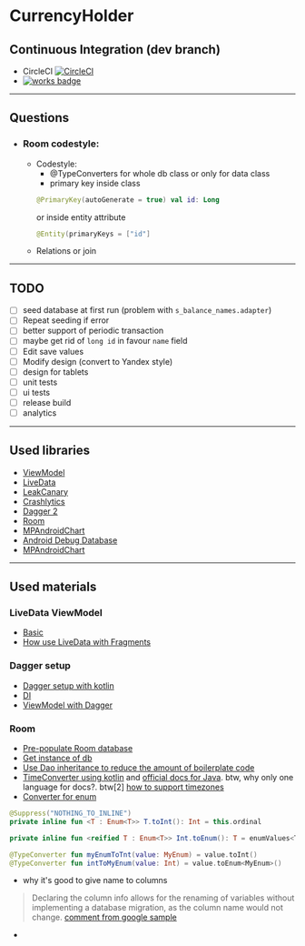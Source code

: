 #  CurrencyHolder

## Continuous Integration (dev branch)
* CircleCI [![CircleCI](https://circleci.com/gh/bruce-willis/CurrencyHolder/tree/dev.svg?style=svg)](https://circleci.com/gh/bruce-willis/CurrencyHolder/tree/dev)
* [![works badge](https://cdn.rawgit.com/nikku/works-on-my-machine/v0.2.0/badge.svg)](https://github.com/nikku/works-on-my-machine)

***

## Questions

* ### Room codestyle:
    * Codestyle:
        * @TypeConverters for whole db class or only for data class
        * primary key inside class
        ```kotlin
        @PrimaryKey(autoGenerate = true) val id: Long
        ```
        or inside entity attribute
        ```kotlin
        @Entity(primaryKeys = ["id"]
        ```
    * Relations or join

***

## TODO

* [ ] seed database at first run (problem with `s_balance_names.adapter`)
* [ ] Repeat seeding if error
* [ ] better support of periodic transaction
* [ ] maybe get rid of `long id` in favour `name` field
* [ ] Edit save values
* [ ] Modify design (convert to Yandex style)
* [ ] design for tablets
* [ ] unit tests
* [ ] ui tests
* [ ] release build
* [ ] analytics

***

## Used libraries

* [ViewModel](https://developer.android.com/topic/libraries/architecture/viewmodel)
* [LiveData](https://developer.android.com/topic/libraries/architecture/livedata)
* [LeakCanary](https://github.com/square/leakcanary)
* [Crashlytics](https://fabric.io/kits/android/crashlytics)
* [Dagger 2](https://google.github.io/dagger/)
* [Room](https://developer.android.com/topic/libraries/architecture/room)
* [MPAndroidChart](https://github.com/PhilJay/MPAndroidChart)
* [Android Debug Database](https://github.com/amitshekhariitbhu/Android-Debug-Database)
* [MPAndroidChart](https://github.com/PhilJay/MPAndroidChart)

***

## Used materials

### LiveData ViewModel
* [Basic](https://medium.com/@taman.neupane/basic-example-of-livedata-and-viewmodel-14d5af922d0)
* [How use LiveData with Fragments](https://medium.com/citerus/lifecycle-fragments-backstack-f32e34f012d5)

### Dagger setup
* [Dagger setup with kotlin](https://code.luasoftware.com/tutorials/android/setup-dagger2-for-android-kotlin/)
* [DI](http://albertgao.xyz/2018/04/18/dependency-injection-on-android-with-dagger-android-and-kotlin/)
* [ViewModel with Dagger](http://www.albertgao.xyz/2018/05/22/3-ways-to-handle-view-model-creation-in-android-with-dagger-and-kotlin/)


### Room
* [Pre-populate Room database](https://android.jlelse.eu/pre-populate-room-database-6920f9acc870)
* [Get instance of db](https://github.com/googlesamples/android-sunflower/blob/master/app/src/main/java/com/google/samples/apps/sunflower/data/AppDatabase.kt#L39)
* [Use Dao inheritance to reduce the amount of boilerplate code](https://gist.github.com/florina-muntenescu/1c78858f286d196d545c038a71a3e864)
* [TimeConverter using kotlin](https://gist.github.com/tinmegali/d4a477785f01e57066915a44543db6ed) and [official docs for Java](https://developer.android.com/training/data-storage/room/referencing-data#type-converters). 
btw, why only one language for docs?. 
btw[2] [how to support timezones](https://medium.com/@chrisbanes/room-time-2b4cf9672b98)
* [Converter for enum](https://stackoverflow.com/a/51104802/6696410)
```kotlin
@Suppress("NOTHING_TO_INLINE")
private inline fun <T : Enum<T>> T.toInt(): Int = this.ordinal

private inline fun <reified T : Enum<T>> Int.toEnum(): T = enumValues<T>()[this]
```
```kotlin
@TypeConverter fun myEnumToTnt(value: MyEnum) = value.toInt()
@TypeConverter fun intToMyEnum(value: Int) = value.toEnum<MyEnum>()
```
* why it's good to give name to columns
> Declaring the column info allows for the renaming of variables without implementing a database migration, as the column name would not change.
[comment from google sample](https://github.com/googlesamples/android-sunflower/blob/master/app/src/main/java/com/google/samples/apps/sunflower/data/GardenPlanting.kt#L31)
* 

